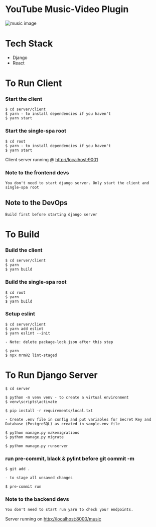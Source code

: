 # YouTube Music-Video Plugin

![music image](https://scontent.fabb1-1.fna.fbcdn.net/v/t1.6435-9/p640x640/184205866_309950770525058_7072329262818108856_n.jpg?_nc_cat=101&ccb=1-5&_nc_sid=e3f864&_nc_ohc=KxNw0YAjzh8AX_67s2d&_nc_ht=scontent.fabb1-1.fna&oh=e0bb8173d7cf9f75f82b00345dbbb987&oe=616AD4A8)

# Tech Stack

- Django
- React

# To Run Client

### Start the client

    $ cd server/client
    $ yarn - to install dependencies if you haven't
    $ yarn start

### Start the single-spa root

    $ cd root
    $ yarn - to install dependencies if you haven't
    $ yarn start

Client server running @ <a href='http://localhost:9001'>http://localhost:9001</a>

### Note to the frontend devs

    You don't need to start django server. Only start the client and single-spa root

## Note to the DevOps

    Build first before starting django server

# To Build

### Build the client

    $ cd server/client
    $ yarn
    $ yarn build

### Build the single-spa root

    $ cd root
    $ yarn
    $ yarn build

### Setup eslint

    $ cd server/client
    $ yarn add eslint
    $ yarn eslint --init

    - Note: delete package-lock.json after this step

    $ yarn
    $ npx mrm@2 lint-staged

# To Run Django Server

    $ cd server

    $ python -m venv venv - to create a virtual environment
    $ venv\scripts\activate

    $ pip install -r requirements/local.txt

    - Create .env file in config and put variables for Secret Key and Database (PostgreSQL) as created in sample.env file

    $ python manage.py makemigrations
    $ python manage.py migrate

    $ python manage.py runserver

### run pre-commit, black & pylint before git commit -m

    $ git add . 

    - to stage all unsaved changes

    $ pre-commit run

### Note to the backend devs

    You don't need to start run yarn to check your endpoints.


Server running on <a href='http://localhost:8000'>http://localhost:8000/music</a>

<!-- API root available on <a href='http://localhost:8000/music/api/'>http://localhost:8000/music/api/</a>

Admin root available on <a href='http://localhost:8000/music/admin/'>http://localhost:8000/music/admin/</a> -->
